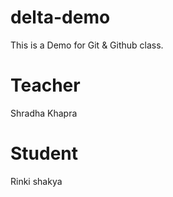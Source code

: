 # delta-demo
This is a Demo for Git &amp; Github class.

# Teacher
Shradha Khapra

# Student
Rinki shakya